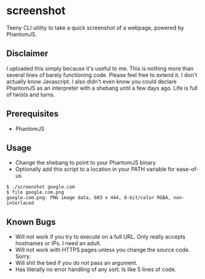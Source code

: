 # screenshot
Teeny CLI utility to take a quick screenshot of a webpage, powered by PhantomJS.

## Disclaimer
I uploaded this simply because it's useful to me. This is nothing more than several lines of barely functioning code. Please feel free to extend it. I don't actually know Javascript. I also didn't even know you could declare PhantomJS as an interpreter with a shebang until a few days ago. Life is full of twists and turns. 

## Prerequisites
* PhantomJS

## Usage

* Change the shebang to point to your PhantomJS binary
* Optionally add this script to a location in your PATH variable for ease-of-us 

```
$ ./screenshot google.com
$ file google.com.png
google.com.png: PNG image data, 603 x 444, 8-bit/color RGBA, non-interlaced
```

## Known Bugs

* Will not work if you try to execute on a full URL. Only really accepts hostnames or IPs. I need an adult.
* Will not work with HTTPS pages unless you change the source code. Sorry.
* Will shit the bed if you do not pass an argument.
* Has literally no error handling of any sort. Is like 5 lines of code. 

